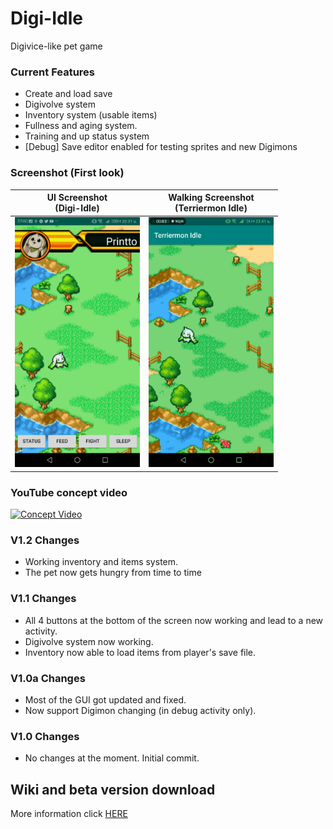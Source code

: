 # Digi-Idle
Digivice-like pet game

### Current Features
- Create and load save
- Digivolve system
- Inventory system (usable items)
- Fullness and aging system.
- Training and up status system
- [Debug] Save editor enabled for testing sprites and new Digimons

### Screenshot (First look)
UI Screenshot<br/>(Digi-Idle)             |  Walking Screenshot<br/>(Terriermon Idle)
:-------------------------:|:-------------------------:
<img text-align="center" src="https://github.com/printto/Digi_Idle/blob/master/screenshot1.jpg" alt="drawing" width="200" />  |  <img text-align="center" src="https://github.com/printto/Digi_Idle/blob/master/screenshot2.gif" alt="drawing" width="200" />

### YouTube concept video
[![Concept Video](https://img.youtube.com/vi/cUI3_9q2O8w/0.jpg)](https://www.youtube.com/watch?v=cUI3_9q2O8w)

### V1.2 Changes
- Working inventory and items system.
- The pet now gets hungry from time to time

### V1.1 Changes
- All 4 buttons at the bottom of the screen now working and lead to a new activity.
- Digivolve system now working.
- Inventory now able to load items from player's save file.

### V1.0a Changes
- Most of the GUI got updated and fixed.
- Now support Digimon changing (in debug activity only).

### V1.0 Changes
- No changes at the moment. Initial commit.

## Wiki and beta version download
More information click [HERE](http://digi-idle.fandom.com)
